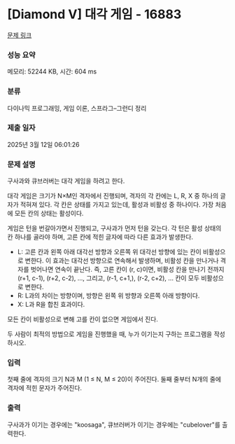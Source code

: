 # [Diamond V] 대각 게임 - 16883 

[문제 링크](https://www.acmicpc.net/problem/16883) 

### 성능 요약

메모리: 52244 KB, 시간: 604 ms

### 분류

다이나믹 프로그래밍, 게임 이론, 스프라그–그런디 정리

### 제출 일자

2025년 3월 12일 06:01:26

### 문제 설명

<p>구사과와 큐브러버는 대각 게임을 하려고 한다.</p>

<p>대각 게임은 크기가 N×M인 격자에서 진행되며, 격자의 각 칸에는 L, R, X 중 하나의 글자가 적혀져 있다. 각 칸은 상태를 가지고 있는데, 활성과 비활성 중 하나이다. 가장 처음에 모든 칸의 상태는 활성이다.</p>

<p>게임은 턴을 번갈아가면서 진행되고, 구사과가 먼저 턴을 갖는다. 각 턴은 활성 상태의 칸 하나를 골라야 하며, 고른 칸에 적힌 글자에 따라 다른 효과가 발생한다.</p>

<ul>
	<li>L: 고른 칸과 왼쪽 아래 대각선 방향과 오른쪽 위 대각선 방향에 있는 칸이 비활성으로 변한다. 이 효과는 대각선 방향으로 연속해서 발생하며, 비활성 칸을 만나거나 격자를 벗어나면 연속이 끝난다. 즉, 고른 칸이 (r, c)이면, 비활성 칸을 만나기 전까지 (r+1, c-1), (r+2, c-2), ..., 그리고, (r-1, c+1,), (r-2, c+2), ... 칸이 모두 비활성으로 변한다.</li>
	<li>R: L과의 차이는 방향이며, 방향은 왼쪽 위 방향과 오른쪽 아래 방향이다.</li>
	<li>X: L과 R을 합친 효과이다.</li>
</ul>

<p>모든 칸이 비활성으로 변해 고를 칸이 없으면 게임에서 진다.</p>

<p>두 사람이 최적의 방법으로 게임을 진행했을 때, 누가 이기는지 구하는 프로그램을 작성하시오.</p>

### 입력 

 <p>첫째 줄에 격자의 크기 N과 M (1 ≤ N, M ≤ 20)이 주어진다. 둘째 줄부터 N개의 줄에 격자에 적힌 문자가 주어진다.</p>

### 출력 

 <p>구사과가 이기는 경우에는 "koosaga", 큐브러버가 이기는 경우에는 "cubelover"를 출력한다.</p>

